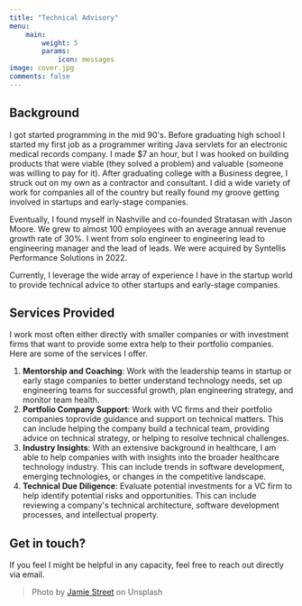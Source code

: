 ```yaml
---
title: "Technical Advisory"
menu:
    main:
        weight: 5
        params: 
            icon: messages
image: cover.jpg
comments: false
---
```


## Background

I got started programming in the mid 90's. Before graduating high school I started my first job as a programmer writing Java servlets for an electronic medical records company. I made $7 an hour, but I was hooked on building products that were viable (they solved a problem) and valuable (someone was willing to pay for it). After graduating college with a Business degree, I struck out on my own as a contractor and consultant. I did a wide variety of work for companies all of the country but really found my groove getting involved in startups and early-stage companies.

Eventually, I found myself in Nashville and co-founded Stratasan with Jason Moore. We grew to almost 100 employees with an average annual revenue growth rate of 30%. I went from solo engineer to engineering lead to engineering manager and the lead of leads. We were acquired by Syntellis Performance Solutions in 2022.

Currently, I leverage the wide array of experience I have in the startup world to provide technical advice to other startups and early-stage companies.


## Services Provided

I work most often either directly with smaller companies or with investment
firms that want to provide some extra help to their portfolio companies. Here
are some of the services I offer.

1. **Mentorship and Coaching**: Work with the leadership teams in startup or early stage companies to better understand technology needs, set up engineering teams for successful growth, plan engineering strategy, and monitor team health.
1. **Portfolio Company Support**: Work with VC firms and their portfolio companies toprovide guidance and support on technical matters. This can include helping the company build a technical team, providing advice on technical strategy, or helping to resolve technical challenges.
1. **Industry Insights**: With an extensive background in healthcare, I am able to help companies with with insights into the broader healthcare technology industry. This can include trends in software development, emerging technologies, or changes in the competitive landscape.
1. **Technical Due Diligence**: Evaluate potential investments for a VC firm to help identify potential risks and opportunities. This can include reviewing a company's technical architecture, software development processes, and intellectual property.

## Get in touch?

If you feel I might be helpful in any capacity, feel free to reach out directly
via email.

> Photo by [Jamie Street](https://unsplash.com/@jamie452) on Unsplash


